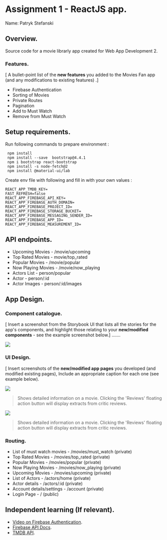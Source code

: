 # Assignment 1 - ReactJS app.

Name: Patryk Stefanski

## Overview.

Source code for  a movie librarly app created for Web App Development 2.

### Features.
[ A bullet-point list of the __new features__ you added to the Movies Fan app (and any modifications to existing features) .]
 
+ Firebase Authentication
+ Sorting of Movies
+ Private Routes
+ Pagination
+ Add to Must Watch
+ Remove from Must Watch

## Setup requirements.

Run following commands to prepare environment :
```
 npm install
 npm install --save  bootstrap@4.4.1
 npm i bootstrap react-bootstrap
 npm install -s node-fetch@2
 npm install @material-ui/lab
 ```

Create env file with following  and fill in with your own values :
```
REACT_APP_TMDB_KEY=
FAST_REFRESH=false
REACT_APP_FIREBASE_API_KEY=
REACT_APP_FIREBASE_AUTH_DOMAIN=
REACT_APP_FIREBASE_PROJECT_ID=
REACT_APP_FIREBASE_STORAGE_BUCKET=
REACT_APP_FIREBASE_MESSAGING_SENDER_ID=
REACT_APP_FIREBASE_APP_ID=
REACT_APP_FIREBASE_MEASUREMENT_ID=
```

## API endpoints.

+ Upcoming Movies - /movie/upcoming
+ Top Rated Movies - movie/top_rated
+ Popular Movies - /movie/popular
+ Now Playing Movies - /movie/now_playing
+ Actors List - person/popular
+ Actor - person/:id
+ Actor Images - person/:id/images

## App Design.

### Component catalogue.

[ Insert a screenshot from the Storybook UI that lists all the stories for the app's components, and highlight those relating to your __new/modified components__ - see the example screenshot below.] .......

![](./images/storybook.png)
### UI Design.

[ Insert screenshots of the __new/modified app pages__ you developed (and modified existing pages), Include an appropriate caption for each one (see example below).

![ ](./images/view.png)

>Shows detailed information on a movie. Clicking the 'Reviews' floating action button will display extracts from critic reviews.

![ ](./images/view.png)

>Shows detailed information on a movie. Clicking the 'Reviews' floating action button will display extracts from critic reviews.

### Routing.

+ List of must watch movies - /movies/must_watch    (private)
+ Top Rated Movies - /movies/top_rated              (private)
+ Popular Movies - /movies/popular                  (private)
+ Now Playing Movies - /movies/now_playing          (private)
+ Upcoming Movies - /movies/upcoming                (private)
+ List of Actors - /actors/home                     (private)
+ Actor details - /actors/:id                       (private)
+ Account details/settings - /account               (private)
+ Login Page - /                                    (public)

## Independent learning (If relevant).

+ [Video on Firebase Authentication](https://www.youtube.com/watch?v=PKwu15ldZ7k).
+ [Firebase API Docs](https://firebase.google.com/docs/auth/web/manage-users).
+ [TMDB API](https://developers.themoviedb.org/3).

